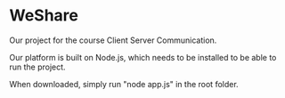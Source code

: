 # WeShare
Our project for the course Client Server Communication.

Our platform is built on Node.js, which needs to be installed to be able to run the
project.

When downloaded, simply run "node app.js" in the root folder.

